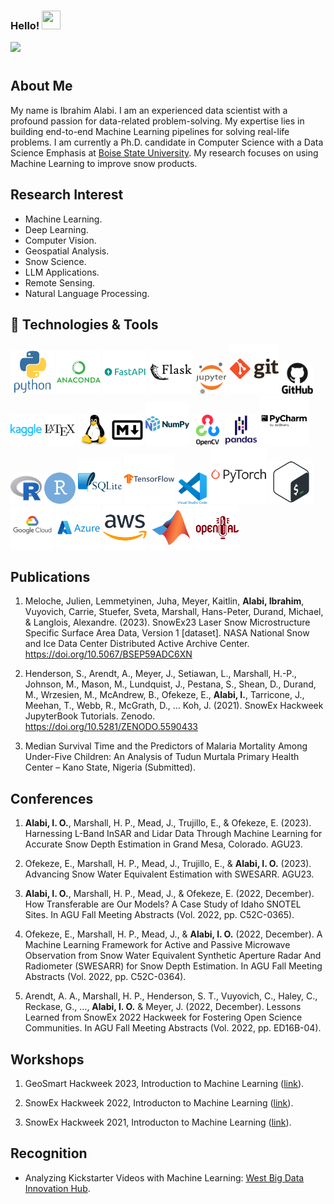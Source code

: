 
### Hello! <img src="https://raw.githubusercontent.com/MartinHeinz/MartinHeinz/master/wave.gif" width="30px" height="30px" />

[<img src="https://img.shields.io/twitter/url?label=Follow%20me&url=https%3A%2F%2Ftwitter.com%2FAnalystIbrahim" />](https://twitter.com/AnalystIbrahim)
<!--
[<img src="https://img.shields.io/badge/LinkedIn-0077B5?style=for-the-badge&logo=linkedin&logoColor=white" />](https://www.linkedin.com/in/ibrahim-alabi-394a17175/)
-->

#

## About Me

My name is Ibrahim Alabi. I am an experienced data scientist with a profound passion for data-related problem-solving. My expertise lies in building end-to-end Machine Learning pipelines for solving real-life problems. I am currently a Ph.D. candidate in Computer Science with a Data Science Emphasis at [Boise State University](https://www.boisestate.edu/computing/directory/student-directory/ibrahim-olalekan-alabi/). My research focuses on using Machine Learning to improve snow products. 


## Research Interest

* Machine Learning.
* Deep Learning.
* Computer Vision.
* Geospatial Analysis.
* Snow Science.
* LLM Applications.
* Remote Sensing.
* Natural Language Processing.


## 🔧 Technologies & Tools

<img src="https://github.com/devicons/devicon/blob/master/icons/python/python-original-wordmark.svg"  alt="Python Logo" width="70px" height="70px" /> <img src="https://github.com/devicons/devicon/blob/master/icons/anaconda/anaconda-original-wordmark.svg" alt="Anaconda Logo" width="70px" height="70px" /> 
<img src="https://github.com/devicons/devicon/blob/master/icons/fastapi/fastapi-original-wordmark.svg" alt="FastAPI Logo" width="70px" height="70px" /> 
<img src="https://github.com/devicons/devicon/blob/master/icons/flask/flask-original-wordmark.svg" alt="Flask Logo" width="70px" height="70px" /> 
<img src="https://github.com/devicons/devicon/blob/master/icons/jupyter/jupyter-original-wordmark.svg" alt="Jupyter Logo" width="50px" height="50px" /> 
<img src="https://github.com/devicons/devicon/blob/master/icons/git/git-original-wordmark.svg"  alt="Git Logo" width="80px" height="80px" /> 
<img src="https://github.com/devicons/devicon/blob/master/icons/github/github-original-wordmark.svg"  alt="GitHub Logo" width="50px" height="50px" /> 
<img src="https://github.com/devicons/devicon/blob/master/icons/kaggle/kaggle-original-wordmark.svg"  alt="Kaggle Logo" width="50px" height="50px" /> 
<img src="https://github.com/devicons/devicon/blob/master/icons/latex/latex-original.svg"  alt="Latex Logo" width="50px" height="50px" /> 
<img src="https://github.com/devicons/devicon/blob/master/icons/linux/linux-original.svg"  alt="Linux Logo" width="50px" height="50px" /> 
<img src="https://github.com/devicons/devicon/blob/master/icons/markdown/markdown-original.svg"  alt="Markdown Logo" width="50px" height="50px" /> 
<img src="https://github.com/devicons/devicon/blob/master/icons/numpy/numpy-original-wordmark.svg"  alt="Numpy Logo" width="70px" height="70px" /> 
<img src="https://github.com/devicons/devicon/blob/master/icons/opencv/opencv-original-wordmark.svg"  alt="Opencv Logo" width="50px" height="50px" /> 
<img src="https://github.com/devicons/devicon/blob/master/icons/pandas/pandas-original-wordmark.svg"  alt="Pandas Logo" width="50px" height="50px" /> 
<img src="https://github.com/devicons/devicon/blob/master/icons/pycharm/pycharm-original-wordmark.svg"  alt="Pycharm Logo" width="80px" height="80px" /> 
<img src="https://github.com/devicons/devicon/blob/master/icons/r/r-original.svg"  alt="R Logo" width="50px" height="50px" /> 
<img src="https://github.com/devicons/devicon/blob/master/icons/rstudio/rstudio-original.svg"  alt="RStudio Logo" width="50px" height="50px" /> 
<img src="https://github.com/devicons/devicon/blob/master/icons/sqlite/sqlite-original-wordmark.svg"  alt="Sqlite Logo" width="70px" height="70px" /> 
<img src="https://github.com/devicons/devicon/blob/master/icons/tensorflow/tensorflow-original-wordmark.svg"  alt="TensorFlow Logo" width="80px" height="80px" /> 
<img src="https://github.com/devicons/devicon/blob/master/icons/vscode/vscode-original-wordmark.svg"  alt="VScode Logo" width="50px" height="50px" /> 
<img src="https://github.com/devicons/devicon/blob/master/icons/pytorch/pytorch-original-wordmark.svg"  alt="PyTorch Logo" width="90px" height="90px" /> 
<img src="https://github.com/devicons/devicon/blob/master/icons/bash/bash-original.svg"  alt="Bash Logo" width="70px" height="70px" /> 
<img src="https://github.com/devicons/devicon/blob/master/icons/googlecloud/googlecloud-original-wordmark.svg"  alt="GCP Logo" width="70px" height="70px" />
<img src="https://github.com/devicons/devicon/blob/master/icons/azure/azure-original-wordmark.svg"  alt="Azure Logo" width="70px" height="70px" />
<img src="https://github.com/devicons/devicon/blob/master/icons/amazonwebservices/amazonwebservices-original-wordmark.svg"  alt="AWS Logo" width="70px" height="70px" />
<img src="https://github.com/devicons/devicon/blob/master/icons/matlab/matlab-original.svg"  alt="Matlab Logo" width="70px" height="70px" />
<img src="https://github.com/devicons/devicon/blob/master/icons/openal/openal-plain.svg"  alt="OpenAI Logo" width="70px" height="70px" />


## Publications

1. Meloche, Julien, Lemmetyinen, Juha, Meyer, Kaitlin, **Alabi, Ibrahim**, Vuyovich, Carrie, Stuefer, Sveta, Marshall, Hans-Peter, Durand, Michael, & Langlois, Alexandre. (2023). SnowEx23 Laser Snow Microstructure Specific Surface Area Data, Version 1 [dataset]. NASA National Snow and Ice Data Center Distributed Active Archive Center. https://doi.org/10.5067/BSEP59ADC6XN

2. Henderson, S., Arendt, A., Meyer, J., Setiawan, L., Marshall, H.-P., Johnson, M., Mason, M., Lundquist, J., Pestana, S., Shean, D., Durand, M., Wrzesien, M., McAndrew, B., Ofekeze, E., **Alabi, I.**, Tarricone, J., Meehan, T., Webb, R., McGrath, D., … Koh, J. (2021). SnowEx Hackweek JupyterBook Tutorials. Zenodo. https://doi.org/10.5281/ZENODO.5590433

3. Median Survival Time and the Predictors of Malaria Mortality Among Under-Five Children: An Analysis of Tudun Murtala Primary Health Center – Kano State, Nigeria (Submitted).

## Conferences

1. **Alabi, I. O.**, Marshall, H. P., Mead, J., Trujillo, E., & Ofekeze, E. (2023). Harnessing L-Band InSAR and Lidar Data Through Machine Learning for Accurate Snow Depth Estimation in Grand Mesa, Colorado. AGU23.

2. Ofekeze, E., Marshall, H. P., Mead, J., Trujillo, E., & **Alabi, I. O.** (2023). Advancing Snow Water Equivalent Estimation with SWESARR. AGU23.

3. **Alabi, I. O.**, Marshall, H. P., Mead, J., & Ofekeze, E. (2022, December). How Transferable are Our Models? A Case Study of Idaho SNOTEL Sites. In AGU Fall Meeting Abstracts (Vol. 2022, pp. C52C-0365).

4. Ofekeze, E., Marshall, H. P., Mead, J., & **Alabi, I. O.** (2022, December). A Machine Learning Framework for Active and Passive Microwave Observation from Snow Water Equivalent Synthetic Aperture Radar And Radiometer (SWESARR) for Snow Depth Estimation. In AGU Fall Meeting Abstracts (Vol. 2022, pp. C52C-0364).

5. Arendt, A. A., Marshall, H. P., Henderson, S. T., Vuyovich, C., Haley, C., Reckase, G., ..., **Alabi, I. O.** & Meyer, J. (2022, December). Lessons Learned from SnowEx 2022 Hackweek for Fostering Open Science Communities. In AGU Fall Meeting Abstracts (Vol. 2022, pp. ED16B-04).

## Workshops 

1. GeoSmart Hackweek 2023, Introduction to Machine Learning ([link](https://geosmart.hackweek.io/)).

2. SnowEx Hackweek 2022, Introducton to Machine Learning ([link](https://snowex-2022.hackweek.io/tutorials/machine_learning/Machine_Learning_Tutorial.html)).

3. SnowEx Hackweek 2021, Introducton to Machine Learning ([link](https://snowex-2021.hackweek.io/tutorials/machine-learning/Machine_Learning_Tutorial.html)).

## Recognition

* Analyzing Kickstarter Videos with Machine Learning: [West Big Data Innovation Hub](https://www.westbigdatahub.org/post/boise-state-university-graduate-students-use-big-data-to-analyze-kickstarter-videos).







<!--
**Ibrahim-Ola/Ibrahim-Ola** is a ✨ _special_ ✨ repository because its `README.md` (this file) appears on your GitHub profile.

Here are some ideas to get you started:

- 🔭 I’m currently working on ...
- 🌱 I’m currently learning ...
- 👯 I’m looking to collaborate on ...
- 🤔 I’m looking for help with ...
- 💬 Ask me about ...
- 📫 How to reach me: ...
- 😄 Pronouns: ...
- ⚡ Fun fact: ...

## &#x1f4c8; GitHub Stats

<a href="https://github.com/Ibrahim-Ola/Ibrahim-Ola">
  <img align="center" src="https://github-readme-stats.vercel.app/api?username=Ibrahim-Ola&show_icons=true&line_height=27&count_private=true&title_color=ffffff&text_color=c9cacc&icon_color=2bbc8a&bg_color=1d1f21" alt="Ibrahim's GitHub Stats" />
</a>
-->
